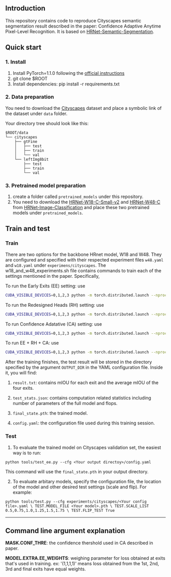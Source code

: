 ## Introduction

This repository contains code to reproduce Cityscapes semantic segmentation result described in the paper: Confidence Adaptive Anytime Pixel-Level Recognition. It is based on [HRNet-Semantic-Segmentation](https://github.com/HRNet/HRNet-Semantic-Segmentation/tree/pytorch-v1.1).

## Quick start
### 1. Install
1. Install PyTorch=1.1.0 following the [official instructions](https://pytorch.org/)
2. git clone $ROOT
3. Install dependencies: pip install -r requirements.txt

### 2. Data preparation
You need to download the [Cityscapes](https://www.cityscapes-dataset.com/) dataset and place a symbolic link of the dataset under `data` folder.



Your directory tree should look like this:
````
$ROOT/data
└── cityscapes
    ├── gtFine
    │   ├── test
    │   ├── train
    │   └── val
    └── leftImg8bit
        ├── test
        ├── train
        └── val

````

### 3. Pretrained model preparation
1. create a folder called `pretrained_models` under this repository.
2. You need to download the [HRNet-W18-C-Small-v2](https://1drv.ms/u/s!Aus8VCZ_C_33gRmfdPR79WBS61Qn?e=HVZUi8) and [HRNet-W48-C](https://1drv.ms/u/s!Aus8VCZ_C_33dKvqI6pBZlifgJk) from [HRNet-Image-Classification](https://github.com/HRNet/HRNet-Image-Classification.git) and place these two pretrained models under `pretrained_models`.


## Train and test

### Train
There are two options for the backbone HRnet model, W18 and W48. They are configured and specified with their respected experiment files `w48.yaml` and `w18.yaml` under `experimens/cityscapes`.
The w18_and_w48_experiments.sh file contains commands to train each of the settings mentioned in the paper. Specifically,

To run the Early Exits (EE) setting: use

````bash
CUDA_VISIBLE_DEVICES=0,1,2,3 python -m torch.distributed.launch --nproc_per_node=4 --master_port '26001' tools/train_ee.py --cfg experiments/cityscapes/w48.yaml OUTPUT_DIR output_new/w48/RH/    MODEL.NAME model_anytime   MODEL.EXTRA.EE_WEIGHTS '(1,1,1,1)' EXIT.TYPE 'downup_pool_1x1_inter_flexible' EXIT.FIX_INTER_CHANNEL True  EXIT.INTER_CHANNEL 64 TRAIN.END_EPOCH 484 MASK.FULL_USE True    WORKERS 4
````


To run the Redesigned Heads (RH) setting: use 

````bash
CUDA_VISIBLE_DEVICES=0,1,2,3 python -m torch.distributed.launch --nproc_per_node=4 --master_port '26001' tools/train_ee.py --cfg experiments/cityscapes/w48.yaml OUTPUT_DIR output_new/w48/RH/    MODEL.NAME model_anytime   MODEL.EXTRA.EE_WEIGHTS '(1,1,1,1)' EXIT.TYPE 'downup_pool_1x1_inter_flexible' EXIT.FIX_INTER_CHANNEL True  EXIT.INTER_CHANNEL 64 TRAIN.END_EPOCH 484 MASK.FULL_USE True    WORKERS 4
````


To run Confidence Adatative (CA) setting: use

````bash
CUDA_VISIBLE_DEVICES=0,1,2,3 python -m torch.distributed.launch --nproc_per_node=4 --master_port '26001' tools/train_ee.py --cfg experiments/cityscapes/w48.yaml OUTPUT_DIR output_new/w48/CA/0.998    MODEL.NAME model_anytime   MODEL.EXTRA.EE_WEIGHTS '(1,1,1,1)'  TRAIN.END_EPOCH 484 MASK.FULL_USE True   MASK.CONF_THRE 0.998   WORKERS 4`
````


To run EE + RH + CA: use

````bash
CUDA_VISIBLE_DEVICES=0,1,2,3 python -m torch.distributed.launch --nproc_per_node=4 --master_port '26001' tools/train_ee.py --cfg experiments/cityscapes/w48.yaml OUTPUT_DIR output_new/w48/FULL    MODEL.NAME model_anytime   MODEL.EXTRA.EE_WEIGHTS '(1,1,1,1)'  TRAIN.END_EPOCH 484 EXIT.TYPE 'downup_pool_1x1_inter_flexible' EXIT.FIX_INTER_CHANNEL True  EXIT.INTER_CHANNEL 64 MASK.FULL_USE True   MASK.CONF_THRE 0.998
````

After the training finishes, the test result will be stored in the directory specified by the argument `OUTPUT_DIR` in the YAML configuration file. Inside it, you will find:
1) `result.txt`: contains mIOU for each exit and the average mIOU of the four exits. 

2) `test_stats.json`: contains computation related statistics including number of parameters of the full model and flops.

3) `final_state.pth`: the trained model.

4) `config.yaml`: the configuration file used during this training session.



### Test

1. To evaluate the trained model on Cityscapes validation set, the easiest way is to run: 

`python tools/test_ee.py --cfg <Your output directoy>/config.yaml`

This command will use the `final_state.pth` in your output directory.

2. To evaluate arbitary models, specify the configuration file, the location of the model and other desired test settings (scale and flip). For example:


`python tools/test.py --cfg experiments/cityscapes/<Your config file>.yaml \
                     TEST.MODEL_FILE <Your model>.pth \
                     TEST.SCALE_LIST 0.5,0.75,1.0,1.25,1.5,1.75 \
                     TEST.FLIP_TEST True`

***

## Command line argument explanation
**MASK.CONF_THRE**: the confidence thershold used in CA described in paper.

**MODEL.EXTRA.EE_WEIGHTS**: weighing parameter for loss obtained at exits that's used in training. ex: '(1,1,1,1)' means  loss obtained from the 1st, 2nd, 3rd and final exits have equal weights.
